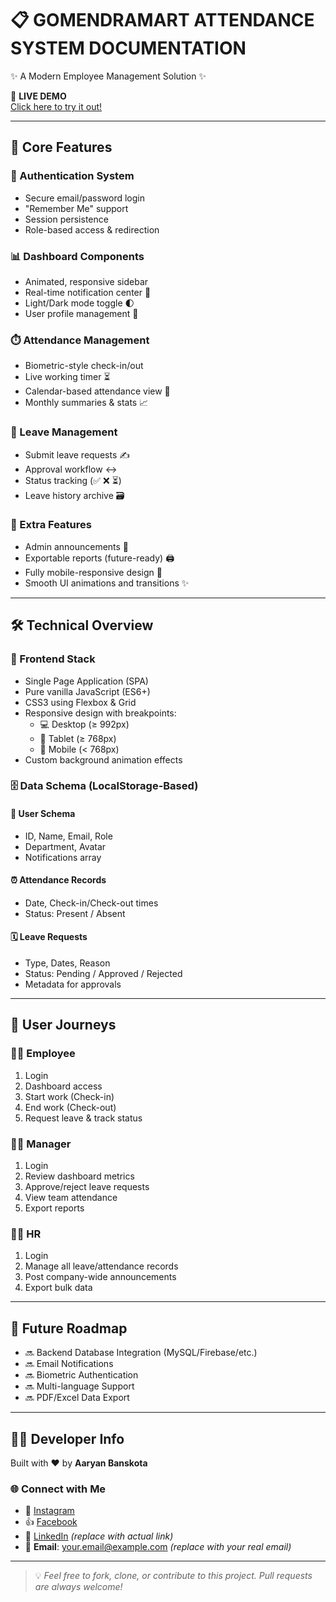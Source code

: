 # 📋 GOMENDRAMART ATTENDANCE SYSTEM DOCUMENTATION  
✨ A Modern Employee Management Solution ✨

🔗 **LIVE DEMO**  
[Click here to try it out!](https://aaryanbanskota.github.io/gomendramart-attendance-system)

---

## 🌟 Core Features

### 🔐 Authentication System
- Secure email/password login  
- "Remember Me" support  
- Session persistence  
- Role-based access & redirection  

### 📊 Dashboard Components
- Animated, responsive sidebar  
- Real-time notification center 🔔  
- Light/Dark mode toggle 🌓  
- User profile management 👤  

### ⏱️ Attendance Management
- Biometric-style check-in/out  
- Live working timer ⏳  
- Calendar-based attendance view 📅  
- Monthly summaries & stats 📈  

### 📝 Leave Management
- Submit leave requests ✍️  
- Approval workflow ↔️  
- Status tracking (✅ ❌ ⏳)  
- Leave history archive 🗃️  

### 🎯 Extra Features
- Admin announcements 📢  
- Exportable reports (future-ready) 🖨️  
- Fully mobile-responsive design 📱  
- Smooth UI animations and transitions ✨  

---

## 🛠️ Technical Overview

### 🧩 Frontend Stack
- Single Page Application (SPA)  
- Pure vanilla JavaScript (ES6+)  
- CSS3 using Flexbox & Grid  
- Responsive design with breakpoints:
  - 💻 Desktop (≥ 992px)  
  - 📱 Tablet (≥ 768px)  
  - 📲 Mobile (< 768px)  
- Custom background animation effects  

### 🗄️ Data Schema (LocalStorage-Based)
#### 👥 User Schema
- ID, Name, Email, Role  
- Department, Avatar  
- Notifications array  

#### ⏰ Attendance Records
- Date, Check-in/Check-out times  
- Status: Present / Absent  

#### 🗓️ Leave Requests
- Type, Dates, Reason  
- Status: Pending / Approved / Rejected  
- Metadata for approvals  

---

## 👥 User Journeys

### 👨‍💼 Employee
1. Login  
2. Dashboard access  
3. Start work (Check-in)  
4. End work (Check-out)  
5. Request leave & track status  

### 🧑‍💼 Manager
1. Login  
2. Review dashboard metrics  
3. Approve/reject leave requests  
4. View team attendance  
5. Export reports  

### 👩‍💼 HR
1. Login  
2. Manage all leave/attendance records  
3. Post company-wide announcements  
4. Export bulk data  

---

## 🚀 Future Roadmap

- 🔜 Backend Database Integration (MySQL/Firebase/etc.)  
- 🔜 Email Notifications  
- 🔜 Biometric Authentication  
- 🔜 Multi-language Support  
- 🔜 PDF/Excel Data Export  

---

## 👨‍💻 Developer Info

Built with ❤️ by **Aaryan Banskota**

### 🌐 Connect with Me
- 📸 [Instagram](https://www.instagram.com/its.aaryan_01/)  
- 👍 [Facebook](https://www.facebook.com/aaryan.baskota.2025)  
- 💼 [LinkedIn](https://www.linkedin.com/in/your-profile) *(replace with actual link)*  
- 📧 **Email**: your.email@example.com *(replace with your real email)*  

---

> 💡 *Feel free to fork, clone, or contribute to this project. Pull requests are always welcome!*
